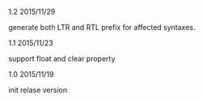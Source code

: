 1.2 2015/11/29

generate both LTR and RTL prefix for affected syntaxes.

1.1 2015/11/23

support float and clear property

1.0 2015/11/19

init relase version
